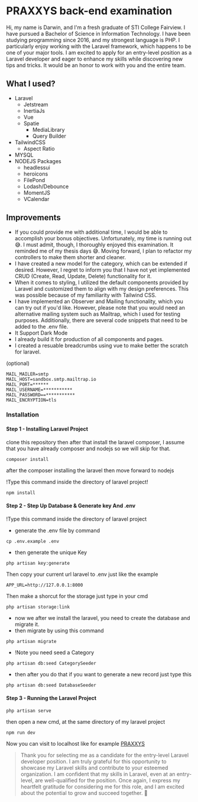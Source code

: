 # PRAXXYS back-end examination

Hi, my name is Darwin, and I'm a fresh graduate of STI College Fairview. I have pursued a Bachelor of Science in Information Technology. I have been studying programming since 2016, and my strongest language is PHP. I particularly enjoy working with the Laravel framework, which happens to be one of your major tools. I am excited to apply for an entry-level position as a Laravel developer and eager to enhance my skills while discovering new tips and tricks. It would be an honor to work with you and the entire team.

## What I used?
- Laravel
    - Jetstream
    - InertiaJs
    - Vue
    - Spatie
        - MediaLibrary
        - Query Builder
- TailwindCSS
    - Aspect Ratio
- MYSQL
- NODEJS Packages
    - headlessui
    - heroicons
    - FilePond
    - Lodash/Debounce
    - MomentJS
    - VCalendar

## Improvements
* If you could provide me with additional time, I would be able to accomplish your bonus objectives. Unfortunately, my time is running out 😅. I must admit, though, I thoroughly enjoyed this examination. It reminded me of my thesis days 😅. Moving forward, I plan to refactor my controllers to make them shorter and cleaner.
* I have created a new model for the category, which can be extended if desired. However, I regret to inform you that I have not yet implemented CRUD (Create, Read, Update, Delete) functionality for it.
* When it comes to styling, I utilized the default components provided by Laravel and customized them to align with my design preferences. This was possible because of my familiarity with Tailwind CSS.
* I have implemented an Observer and Mailing functionality, which you can try out if you'd like. However, please note that you would need an alternative mailing system such as Mailtrap, which I used for testing purposes. Additionally, there are several code snippets that need to be added to the .env file.
* It Support Dark Mode
* I already build it for production of all components and pages.
* I created a resuable breadcrumbs using vue to make better the scratch for laravel.

(optional)
```env
MAIL_MAILER=smtp
MAIL_HOST=sandbox.smtp.mailtrap.io
MAIL_PORT=******
MAIL_USERNAME=***********
MAIL_PASSWORD==***********
MAIL_ENCRYPTION=tls
```

### Installation

#### Step 1 - Installing Laravel Project
clone this repository then after that install the laravel composer, I assume that you have already composer and nodejs so we will skip for that.
```properties
composer install
```
after the composer installing the laravel then move forward to nodejs

!Type this command inside the directory of laravel project!
```properties
npm install
```

#### Step 2 - Step Up Database & Generate key And .env
!Type this command inside the directory of laravel project
* generate the .env file by command
```properties
cp .env.example .env
```
* then generate the unique Key
```properties
php artisan key:generate
```
Then copy your current url laravel to .env just like the example
```env
APP_URL=http://127.0.0.1:8000
```
Then make a shorcut for the storage just type in your cmd
```properties
php artisan storage:link
```

* now we after we install the laravel, you need to create the database and migrate it. 
* then migrate by using this command
```properties
php artisan migrate
```
* !Note you need seed a Category 
```properties
php artisan db:seed CategorySeeder
```
* then after you do that if you want to generate a new record just type this
```properties
php artisan db:seed DatabaseSeeder
```
#### Step 3 - Running the Laravel Project
```properties
php artisan serve
```
then open a new cmd, at the same directory of my laravel project
```properties
npm run dev
```
Now you can visit to localhost like for example [PRAXXYS](https://127.0.0.1:8000/)

> Thank you for selecting me as a candidate for the entry-level Laravel developer position. I am truly grateful for this opportunity to showcase my Laravel skills and contribute to your esteemed organization. I am confident that my skills in Laravel, even at an entry-level, are well-qualified for the position. Once again, I express my heartfelt gratitude for considering me for this role, and I am excited about the potential to grow and succeed together. 🙂

